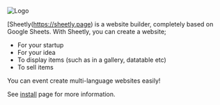 ![Logo](https://sheetly.s3.amazonaws.com/logo_green.png)

[Sheetly(https://sheetly.page) is a website builder, completely based on Google Sheets. With Sheetly, you can create a website;

- For your startup
- For your idea
- To display items (such as in a gallery, datatable etc)
- To sell items

You can event create multi-language websites easily!

See [install](/install) page for more information.
